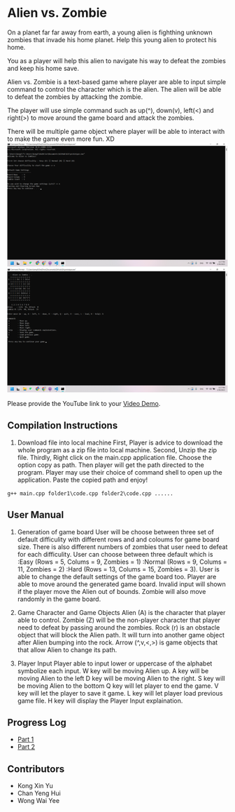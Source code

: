 # Alien vs. Zombie

On a planet far far away from earth, a young alien is fighthing unknown zombies that invade his home planet. Help this young alien to protect his home.

You as a player will help this alien to navigate his way to defeat the zombies and keep his home save.

Alien vs. Zombie is a text-based game where player are able to input simple command to control the character which is the alien. The alien will be able to defeat the zombies by attacking the zombie.

The player will use simple command such as up(^), down(v), left(<) and right(>) to move around the game board and attack the zombies.

There will be multiple game object where player will be able to interact with to make the game even more fun. XD
![Game Board Generation](https://github.com/Kong-fish/Assignment/blob/main/Screenshot/Screenshot%20(84).png)
![Display Help](https://github.com/Kong-fish/Assignment/blob/main/Screenshot/Screenshot%20(85).png)


Please provide the YouTube link to your [Video Demo](https://youtu.be/x4x--XBjtP4).

## Compilation Instructions

1. Download file into local machine
First, Player is advice to download the whole program as a zip file into local machine.
Second, Unzip the zip file.
Thirdly, Right click on the main.cpp application file.
Choose the option copy as path. Then player will get the path directed to the program.
Player may use their choice of command shell to open up the application.
Paste the copied path and enjoy!

```
g++ main.cpp folder1\code.cpp folder2\code.cpp ......
```

## User Manual

1. Generation of game board
User will be choose between three set of default difficulity with different rows and and coloums for game board size. There is also different numbers of zombies that user need to defeat for each difficulity. 
User can choose between three default which is 
:Easy (Rows = 5, Colums = 9, Zombies = 1)
:Normal (Rows = 9, Colums = 11, Zombies = 2) 
:Hard (Rows = 13, Colums = 15, Zombies = 3). 
User is able to change the default settings of the game board too. 
Player are able to move around the generated game board. Invalid input will shown if the player move the Alien out of bounds. Zombie will also move randomly in the game board.

2. Game Character and Game Objects
Alien (A) is the character that player able to control.
Zombie (Z) will be the non-player character that player need to defeat by passing around the zombies.
Rock (r) is an obstacle object that will block the Alien path. It will turn into another game object after Alien bumping into the rock.
Arrow (^,v,<,>) is game objects that that allow Alien to change its path.

3. Player Input
Player able to input lower or uppercase of the alphabet symbolize each input.
W key will be moving Alien up.
A key will be moving Alien to the left
D key will be moving Alien to the right.
S key will be moving Alien to the bottom
Q key will let player to end the game.
V key will let the player to save it game.
L key will let player load previous game file.
H key will display the Player Input explaination.

## Progress Log

- [Part 1](PART1.md)
- [Part 2](PART2.md)

## Contributors

- Kong Xin Yu
- Chan Yeng Hui
- Wong Wai Yee


